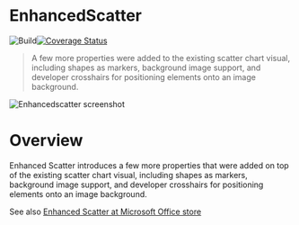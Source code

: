 # EnhancedScatter
![Build](https://github.com/microsoft/powerbi-visuals-enhancedscatter/workflows/build/badge.svg)[![Coverage Status](https://coveralls.io/repos/github/Microsoft/powerbi-visuals-enhancedscatter/badge.svg?branch=main)](https://coveralls.io/github/Microsoft/powerbi-visuals-enhancedscatter?branch=main)

> A few more properties were added to the existing scatter chart visual, including shapes as markers, background image support, and developer crosshairs for positioning elements onto an image background.

![Enhancedscatter screenshot](https://raw.githubusercontent.com/microsoft/powerbi-visuals-enhancedscatter/master/assets/screenshot.png)

# Overview
Enhanced Scatter introduces a few more properties that were added on top of the existing scatter chart visual, including shapes as markers, background image support, and developer crosshairs for positioning elements onto an image background.

See also [Enhanced Scatter at Microsoft Office store](https://store.office.com/en-us/app.aspx?assetid=WA104380762&sourcecorrid=dfd34541-621e-4f3b-a6ab-398e528af4ab&searchapppos=0&ui=en-US&rs=en-US&ad=US&appredirect=false)
